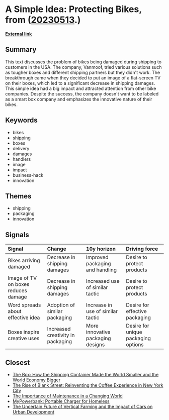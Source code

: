 # __A Simple Idea: Protecting Bikes__, from ([20230513](https://kghosh.substack.com/p/20230513).)

__[External link](https://www.vanmoof.com/blog/en/tv-bike-box)__



## Summary

This text discusses the problem of bikes being damaged during shipping to customers in the USA. The company, Vanmoof, tried various solutions such as tougher boxes and different shipping partners but they didn't work. The breakthrough came when they decided to put an image of a flat-screen TV on their boxes, which led to a significant decrease in shipping damages. This simple idea had a big impact and attracted attention from other bike companies. Despite the success, the company doesn't want to be labeled as a smart box company and emphasizes the innovative nature of their bikes.

## Keywords

* bikes
* shipping
* boxes
* delivery
* damages
* handlers
* image
* impact
* business-hack
* innovation

## Themes

* shipping
* packaging
* innovation

## Signals

| Signal                              | Change                            | 10y horizon                       | Driving force                       |
|:------------------------------------|:----------------------------------|:----------------------------------|:------------------------------------|
| Bikes arriving damaged              | Decrease in shipping damages      | Improved packaging and handling   | Desire to protect products          |
| Image of TV on boxes reduces damage | Decrease in shipping damages      | Increased use of similar tactic   | Desire to protect products          |
| Word spreads about effective idea   | Adoption of similar packaging     | Increase in use of similar tactic | Desire for effective packaging      |
| Boxes inspire creative uses         | Increased creativity in packaging | More innovative packaging designs | Desire for unique packaging options |

## Closest

* [The Box: How the Shipping Container Made the World Smaller and the World Economy Bigger](c14b3ca07efcef0d44a6af30501c76c1)
* [The Rise of Blank Street: Reinventing the Coffee Experience in New York City](ad6334d8203e40ef0376165b2141e1d3)
* [The Importance of Maintenance in a Changing World](027558bc932f10b574b0608c17e61026)
* [MyPowerbank: Portable Charger for Homeless](d9f1f901dee09e59f1f13b7777a391cb)
* [The Uncertain Future of Vertical Farming and the Impact of Cars on Urban Development](ef74de2ae50dd0f311346505df7068c3)